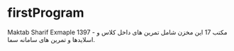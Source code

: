 # firstProgram
Maktab Sharif Exmaple
1397 - مکتب 17
این مخزن شامل تمرین های داخل کلاس و اسلایدها و تمرین های سامانه سما.
